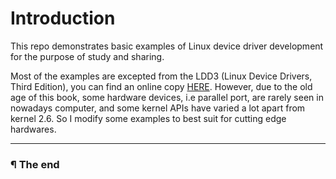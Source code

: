 # Introduction

This repo demonstrates basic examples of Linux device driver development for
the purpose of study and sharing.

Most of the examples are excepted from the LDD3 (Linux Device Drivers, Third
Edition), you can find an online copy [HERE](https://lwn.net/Kernel/LDD3/).
However, due to the old age of this book, some hardware devices, i.e 
parallel port, are rarely seen in nowadays computer, and some kernel APIs
have varied a lot apart from kernel 2.6. So I modify some examples to best
suit for cutting edge hardwares.

---

### ¶ The end

